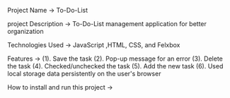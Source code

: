 Project Name -> To-Do-List

project Description -> To-Do-List management application for better organization

Technologies Used ->  JavaScript ,HTML, CSS, and Felxbox

Features ->
(1). Save the task
(2). Pop-up message for an error
(3). Delete the task
(4). Checked/unchecked the task
(5). Add the new task
(6). Used local storage data persistently on the user's browser

How to install and run this project ->


